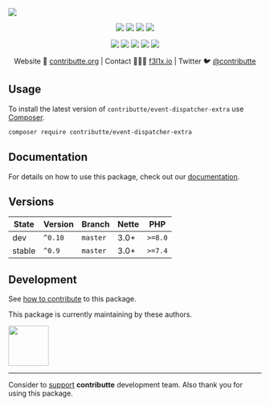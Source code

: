 ![](https://heatbadger.now.sh/github/readme/contributte/event-dispatcher-extra/)

<p align=center>
  <a href="https://github.com/contributte/event-dispatcher-extra/actions"><img src="https://badgen.net/github/checks/contributte/event-dispatcher-extra/master?cache=300"></a>
  <a href="https://coveralls.io/r/contributte/event-dispatcher-extra"><img src="https://badgen.net/coveralls/c/github/contributte/event-dispatcher-extra?cache=300"></a>
  <a href="https://packagist.org/packages/contributte/event-dispatcher-extra"><img src="https://badgen.net/packagist/dm/contributte/event-dispatcher-extra"></a>
  <a href="https://packagist.org/packages/contributte/event-dispatcher-extra"><img src="https://badgen.net/packagist/v/contributte/event-dispatcher-extra"></a>
</p>
<p align=center>
  <a href="https://packagist.org/packages/contributte/event-dispatcher-extra"><img src="https://badgen.net/packagist/php/contributte/event-dispatcher-extra"></a>
  <a href="https://github.com/contributte/event-dispatcher-extra"><img src="https://badgen.net/github/license/contributte/event-dispatcher-extra"></a>
  <a href="https://bit.ly/ctteg"><img src="https://badgen.net/badge/support/gitter/cyan"></a>
  <a href="https://bit.ly/cttfo"><img src="https://badgen.net/badge/support/forum/yellow"></a>
  <a href="https://contributte.org/partners.html"><img src="https://badgen.net/badge/sponsor/donations/F96854"></a>
</p>

<p align=center>
Website 🚀 <a href="https://contributte.org">contributte.org</a> | Contact 👨🏻‍💻 <a href="https://f3l1x.io">f3l1x.io</a> | Twitter 🐦 <a href="https://twitter.com/contributte">@contributte</a>
</p>

## Usage

To install the latest version of `contributte/event-dispatcher-extra` use [Composer](https://getcomposer.org).

```bash
composer require contributte/event-dispatcher-extra
```

## Documentation

For details on how to use this package, check out our [documentation](.docs).

## Versions

| State       | Version | Branch   | Nette | PHP     |
|-------------|---------|----------|-------|---------|
| dev         | `^0.10` | `master` | 3.0+  | `>=8.0` |
| stable      | `^0.9`  | `master` | 3.0+  | `>=7.4` |

## Development

See [how to contribute](https://contributte.org/contributing.html) to this package.

This package is currently maintaining by these authors.

<a href="https://github.com/f3l1x">
  <img width="80" height="80" src="https://avatars2.githubusercontent.com/u/538058?v=3&s=80">
</a>

-----

Consider to [support](https://contributte.org/partners.html) **contributte** development team.
Also thank you for using this package.

